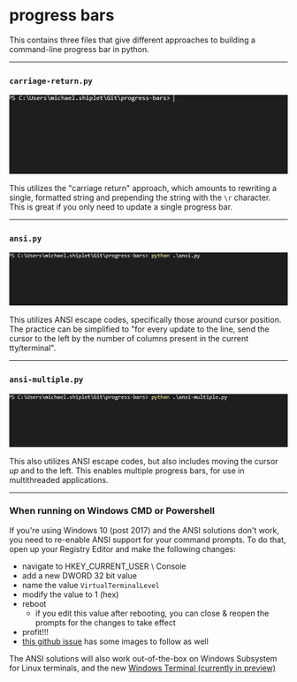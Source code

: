 # progress bars
This contains three files that give different approaches to building a command-line progress bar in python.

---

### `carriage-return.py`
![](gifs/carriage-return.gif)

This utilizes the "carriage return" approach, which amounts to rewriting a single, formatted string and prepending the string with the `\r` character. 
This is great if you only need to update a single progress bar.

---

### `ansi.py`
![](gifs/ansi.gif)

This utilizes ANSI escape codes, specifically those around cursor position. 
The practice can be simplified to "for every update to the line, send the cursor to the left by the number of columns present in the current tty/terminal".

---

### `ansi-multiple.py`
![](gifs/ansi-multiple.gif)

This also utilizes ANSI escape codes, but also includes moving the cursor _up_ and to the left. 
This enables multiple progress bars, for use in multithreaded applications.

---

### When running on Windows CMD or Powershell
If you're using Windows 10 (post 2017) and the ANSI solutions don't work, you need to re-enable ANSI support for your command prompts. 
To do that, open up your Registry Editor and make the following changes:
- navigate to HKEY_CURRENT_USER \ Console
- add a new DWORD 32 bit value
- name the value `VirtualTerminalLevel`
- modify the value to 1 (hex)
- reboot
    - if you edit this value after rebooting, you can close & reopen the prompts for the changes to take effect
- profit!!!
- [this github issue](https://github.com/ytdl-org/youtube-dl/issues/15758) has some images to follow as well

The ANSI solutions will also work out-of-the-box on Windows Subsystem for Linux terminals, 
and the new [Windows Terminal (currently in preview)](https://www.microsoft.com/en-us/p/windows-terminal-preview/9n0dx20hk701?activetab=pivot:overviewtab)
